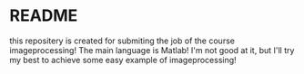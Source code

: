 # README
this repositery is created for submiting the job of the course imageprocessing!
The main language is Matlab! I'm not good at it, but I'll try my best to achieve some easy example of imageprocessing!